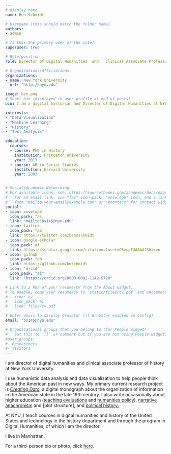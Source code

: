 ```yaml
---
# Display name
name: Ben Schmidt

# Username (this should match the folder name)
authors:
- admin

# Is this the primary user of the site?
superuser: true

# Role/position
role: Director of Digital Humanities  and   Clinical Associate Professor of History

# Organizations/Affiliations
organizations:
- name: New York University
  url: "http://nyu.edu"

image: ben.png
# Short bio (displayed in user profile at end of posts)
bio: I am a digital historian and Director of Digital Humanities at NYU.

interests:
- "Data Visualization"
- "Machine Learning"
- "History"
- "Text Analysis"

education:
  courses:
  - course: PhD in History
    institution: Princeton University
    year: 2013
  - course: AB in Social Studies
    institution: Harvard University
    year: 2003


# Social/Academic Networking
# For available icons, see: https://sourcethemes.com/academic/docs/page-builder/#icons
#   For an email link, use "fas" icon pack, "envelope" icon, and a link in the
#   form "mailto:your-email@example.com" or "#contact" for contact widget.
social:
- icon: envelope
  icon_pack: fas
  link: "mailto:bs145@nyu.edu"
- icon: twitter
  icon_pack: fab
  link: https://twitter.com/benmschmidt
- icon: google-scholar
  icon_pack: ai
  link: https://scholar.google.com/citations?user=QSmupT4AAAAJ&hl=en
- icon: github
  icon_pack: fab
  link: https://github.com/bmschmidt
- icon: "orcid"
  icon_pack: "ai"
  link: "https://orcid.org/0000-0002-1142-5720"

# Link to a PDF of your resume/CV from the About widget.
# To enable, copy your resume/CV to `static/files/cv.pdf` and uncomment the lines below.
# - icon: cv
#   icon_pack: ai
#   link: files/cv.pdf

# Enter email to display Gravatar (if Gravatar enabled in Config)
email: "bs145@nyu.edu"

# Organizational groups that you belong to (for People widget)
#   Set this to `[]` or comment out if you are not using People widget.
#user_groups:
#- Researchers
#- Visitors
---
```


I am director of digital humanities and
clinical associate professor of history at New York
University.

I use humanistic data analysis and data visualization to help people
think about the American past in new ways. My primary current research project
is [*Creating Data*](http://creatingdata.us), a digital monograph
about the organization of information in the American state in the
late 19th century. I also write occasionally about higher education
([teaching evaluations](http://benschmidt.org/profGender) and
[humanities policy](https://www.theatlantic.com/ideas/archive/2018/08/the-humanities-face-a-crisisof-confidence/567565/)),
[narrative anachronism](http://www.theatlantic.com/entertainment/archive/2013/01/nobody-said-racial-equality-in-1865-the-anachronistic-english-of-lincoln/266990/)
and [plot structure], and
[political history.](http://www.theatlantic.com/features/archive/2015/01/the-language-of-the-state-of-the-union/384575/)

At NYU, I teach courses in digital humanities and history of the United States
and technology in the history department and through the program in Digital Humanities,
of which I am the director.

I live in Manhattan.

For a third-person bio or photo, click [here](/bio/).
